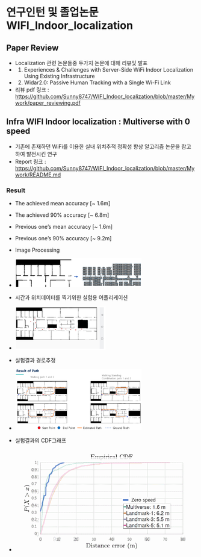 # 연구인턴 및 졸업논문 WIFI_Indoor_localization

## Paper Review

- Localization 관련 논문들중 두가지 논문에 대해 리뷰및 발표
- 1. Experiences & Challenges with Server-Side WiFi Indoor Localization Using Existing Infrastructure
- 2. Widar2.0: Passive Human Tracking with a Single Wi-Fi Link
- 리뷰 pdf 링크 : <https://github.com/Sunny8747/WIFI_Indoor_localization/blob/master/Mywork/paper_reviewing.pdf>

## Infra WIFI Indoor localization : Multiverse with 0 speed

- 기존에 존재하던 WiFi를 이용한 실내 위치추적 정확성 향상 알고리즘 논문을 참고하여 발전시킨 연구
- Report 링크 : <https://github.com/Sunny8747/WIFI_Indoor_localization/blob/master/Mywork/README.md>

### Result

- The achieved mean accuracy [~ 1.6m]
- The achieved 90% accuracy [~ 6.8m]
- Previous one’s mean accuracy [~ 1.6m]
- Previous one’s 90% accuracy [~ 9.2m]

- Image Processing
- <img src="https://github.com/Sunny8747/WIFI_Indoor_localization/blob/master/image%20processing.png" width="70%" height="60%" title="px(픽셀) 크기 설정" alt="image processing"></img>

* 시간과 위치데이터를 찍기위한 실험용 어플리케이션

- <img src="https://github.com/Sunny8747/WIFI_Indoor_localization/blob/master/application%20image.png" width="50%" height="40%" title="px(픽셀) 크기 설정" alt="app_result_image"></img>

* 실험결과 경로추정

- <img src="https://github.com/Sunny8747/WIFI_Indoor_localization/blob/master/result_of_path.png" width="70%" height="60%" title="px(픽셀) 크기 설정" alt="result of path finding program"></img>

- 실험결과의 CDF그래프

- ![result cdf graph](https://github.com/Sunny8747/WIFI_Indoor_localization/blob/master/result_overlap_Final.GIF)
